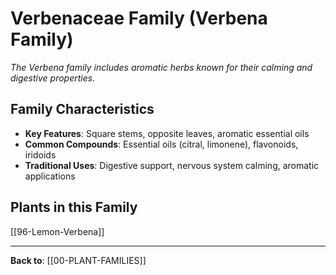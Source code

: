 # Verbenaceae Family (Verbena Family)

*The Verbena family includes aromatic herbs known for their calming and digestive properties.*

## Family Characteristics
- **Key Features**: Square stems, opposite leaves, aromatic essential oils
- **Common Compounds**: Essential oils (citral, limonene), flavonoids, iridoids
- **Traditional Uses**: Digestive support, nervous system calming, aromatic applications

## Plants in this Family

[[96-Lemon-Verbena]]

---

**Back to**: [[00-PLANT-FAMILIES]]